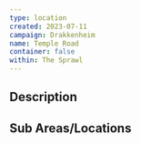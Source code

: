 ```yaml
---
type: location
created: 2023-07-11
campaign: Drakkenheim
name: Temple Road
container: false
within: The Sprawl
---
```


## Description


## Sub Areas/Locations

<!-- QueryToSerialize: LIST FROM "TTRPG/Drakkenheim/Locations" WHERE within = "Temple Road" -->

